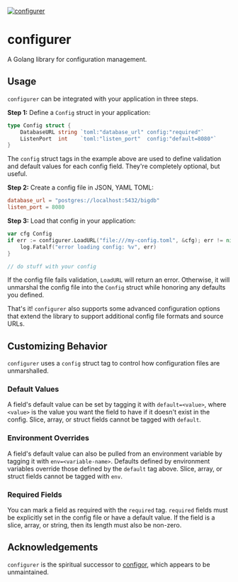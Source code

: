 [![configurer](https://circleci.com/gh/mslipper/configurer.svg?style=svg)](https://github.com/mslipper/configurer)


# configurer

A Golang library for configuration management.

## Usage

`configurer` can be integrated with your application in three steps.

**Step 1:** Define a `Config` struct in your application:

```go
type Config struct {
	DatabaseURL string `toml:"database_url" config:"required"`
	ListenPort  int    `toml:"listen_port"  config:"default=8080"`
}
```

The `config` struct tags in the example above are used to define validation and default values for each config field. They're completely optional, but useful.

**Step 2:** Create a config file in JSON, YAML TOML:

```toml
database_url = "postgres://localhost:5432/bigdb"
listen_port = 8080
```

**Step 3:** Load that config in your application:

```go
var cfg Config
if err := configurer.LoadURL("file:///my-config.toml", &cfg); err != nil {
	log.Fatalf("error loading config: %v", err)
}

// do stuff with your config
```

If the config file fails validation, `LoadURL` will return an error. Otherwise, it will unmarshal the config file into the `Config` struct while honoring any defaults you defined.

That's it! `configurer` also supports some advanced configuration options that extend the library to support additional config file formats and source URLs.

## Customizing Behavior

`configurer` uses a `config` struct tag to control how configuration files are unmarshalled.

### Default Values

A field's default value can be set by tagging it with `default=<value>`, where `<value>` is the value you want the field to have if it doesn't exist in the config. Slice, array, or struct fields cannot be tagged with `default`.

### Environment Overrides

A field's default value can also be pulled from an environment variable by tagging it with `env=<variable-name>`. Defaults defined by environment variables override those defined by the `default` tag above. Slice, array, or struct fields cannot be tagged with `env`.

### Required Fields

You can mark a field as required with the  `required` tag. `required` fields must be explicitly set in the config file or have a default value. If the field is a slice, array, or string, then its length must also be non-zero.

## Acknowledgements

`configurer` is the spiritual successor to [configor](https://github.com/jinzhu/configor), which appears to be unmaintained.